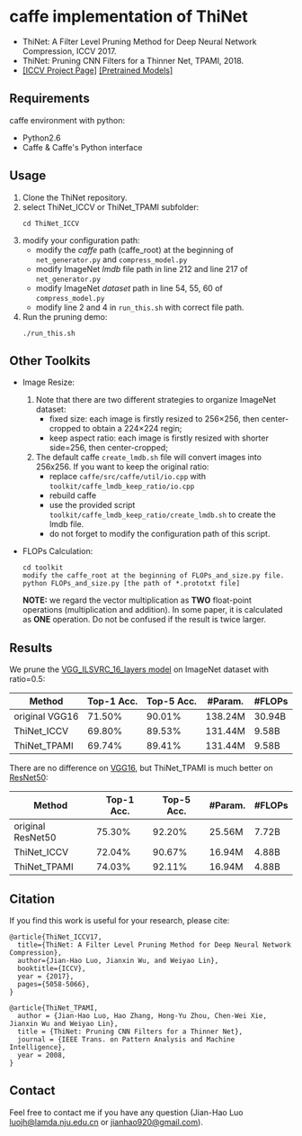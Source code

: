 # caffe implementation of ThiNet
* ThiNet: A Filter Level Pruning Method for Deep Neural Network Compression, ICCV 2017.
* ThiNet: Pruning CNN Filters for a Thinner Net, TPAMI, 2018.
* [[ICCV Project Page]](http://lamda.nju.edu.cn/luojh/project/ThiNet_ICCV17/ThiNet_ICCV17.html)   [[Pretrained Models]](https://github.com/Roll920/ThiNet)

## Requirements 
caffe environment with python:
* Python2.6
* Caffe & Caffe's Python interface

## Usage
1. Clone the ThiNet repository.
2. select ThiNet_ICCV or ThiNet_TPAMI subfolder:
   ```
   cd ThiNet_ICCV
   ```
3. modify your configuration path:
   + modify the *caffe*  path (caffe_root) at the beginning of `net_generator.py` and `compress_model.py`
   + modify ImageNet *lmdb* file path in line 212 and line 217 of `net_generator.py`
   + modify ImageNet *dataset* path in line 54, 55, 60 of `compress_model.py`
   + modify line 2 and 4 in `run_this.sh` with correct file path.
4. Run the pruning demo:
   ```
   ./run_this.sh
   ```

## Other Toolkits
* Image Resize:
  1. Note that there are two different strategies to organize ImageNet dataset:
     + fixed size: each image is firstly resized to 256×256, then center-cropped to obtain a 224×224 regin;
     + keep aspect ratio: each image is firstly resized with shorter side=256, then center-cropped;
  2. The default caffe `create_lmdb.sh` file will convert images into 256x256. If you want to keep the original ratio: 
     + replace `caffe/src/caffe/util/io.cpp` with `toolkit/caffe_lmdb_keep_ratio/io.cpp` 
     + rebuild caffe
     + use the provided script `toolkit/caffe_lmdb_keep_ratio/create_lmdb.sh` to create the lmdb file. 
     + do not forget to modify the configuration path of this script.

* FLOPs Calculation:
  ```
  cd toolkit
  modify the caffe_root at the beginning of FLOPs_and_size.py file.
  python FLOPs_and_size.py [the path of *.prototxt file]
  ```
  **NOTE:** we regard the vector multiplication as **TWO** float-point operations (multiplication and addition). In some paper,  it is calculated as **ONE** operation. Do not be confused if the result is twice larger.

## Results
We prune the [VGG_ILSVRC_16_layers model](https://gist.github.com/ksimonyan/211839e770f7b538e2d8) on ImageNet dataset with ratio=0.5:

| Method  | Top-1 Acc.  | Top-5 Acc.  | #Param.   | #FLOPs  |
| ------------- | ------------- | ------------- |  ------------- |  ------------- | 
| original VGG16  | 71.50%  | 90.01%  | 138.24M  | 30.94B  |
|  ThiNet_ICCV |  69.80%  | 89.53%  | 131.44M  | 9.58B  |
| ThiNet_TPAMI | 69.74% | 89.41% | 131.44M | 9.58B |

There are no difference on [VGG16](https://gist.github.com/ksimonyan/211839e770f7b538e2d8), but ThiNet_TPAMI is much better on [ResNet50](https://github.com/KaimingHe/deep-residual-networks):

| Method  | Top-1 Acc.  | Top-5 Acc.  | #Param.   | #FLOPs  |
| ------------- | ------------- | ------------- |  ------------- |  ------------- | 
| original ResNet50  | 75.30%  | 92.20%  | 25.56M  | 7.72B  |
|  ThiNet_ICCV |  72.04%  | 90.67%  | 16.94M | 4.88B |
| ThiNet_TPAMI | 74.03% | 92.11% | 16.94M | 4.88B |

## Citation
If you find this work is useful for your research, please cite:
```
@article{ThiNet_ICCV17,
  title={ThiNet: A Filter Level Pruning Method for Deep Neural Network Compression},
  author={Jian-Hao Luo, Jianxin Wu, and Weiyao Lin},
  booktitle={ICCV},
  year = {2017},
  pages={5058-5066},
}
```
```
@article{ThiNet_TPAMI,
  author = {Jian-Hao Luo, Hao Zhang, Hong-Yu Zhou, Chen-Wei Xie, Jianxin Wu and Weiyao Lin},
  title = {ThiNet: Pruning CNN Filters for a Thinner Net},
  journal = {IEEE Trans. on Pattern Analysis and Machine Intelligence},
  year = 2008,
}
```

## Contact
Feel free to contact me if you have any question (Jian-Hao Luo luojh@lamda.nju.edu.cn or jianhao920@gmail.com).

